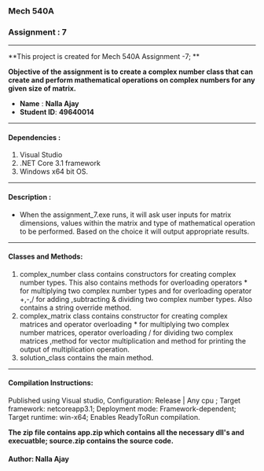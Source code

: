 ###  Mech 540A 

### Assignment : 7

------

**This project is created for Mech 540A Assignment -7; **

**Objective of the assignment is to create a complex number class that can create and perform mathematical operations on complex numbers for any given size of matrix.**

* **Name** : **Nalla Ajay**
* **Student ID**: **49640014**



----

#### Dependencies : 

1. Visual Studio 
2. .NET Core 3.1 framework
3. Windows  x64 bit OS.

---

#### Description :

* When the  assignment_7.exe runs, it will ask user inputs for matrix dimensions, values within the matrix and type of mathematical operation to be performed. Based on the choice it will output appropriate results.


---

#### Classes and Methods:

1. complex_number class contains constructors for creating complex number types. This also contains methods for overloading operators * for multiplying two complex number types and for overloading operator +,-,/ for adding ,subtracting & dividing two complex number types. Also contains a string override method.
2. complex_matrix class contains constructor for creating complex matrices and operator overloading * for multiplying two complex number matrices, operator overloading / for dividing two complex matrices ,method for vector multiplication and method for printing the output of multiplication operation.
3. solution_class contains the main method. 

------

#### Compilation Instructions: 

Published using Visual studio, Configuration: Release | Any cpu ; Target framework: netcoreapp3.1; Deployment mode: Framework-dependent; Target runtime: win-x64; Enables ReadyToRun compilation.

**The zip file contains app.zip which contains all the necessary dll's and execuatble; source.zip contains the  source code.**

#### Author: Nalla Ajay